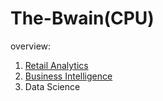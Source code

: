# The-Bwain(CPU)
overview:

1. [Retail Analytics](https://github.com/stefanbund/py3100/blob/main/README.md) 
2. [Business Intelligence](https://github.com/stefanbund/py3100/blob/main/README.md)
3. Data Science 
